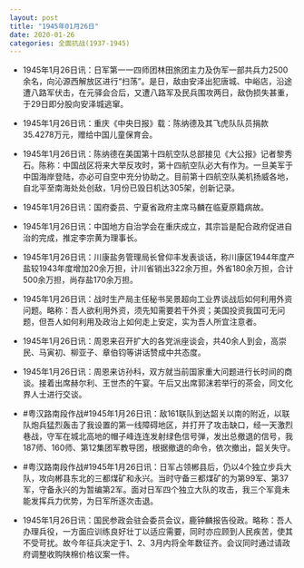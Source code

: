 ```yaml
---
layout: post
title: "1945年01月26日"
date: 2020-01-26
categories: 全面抗战(1937-1945)
---
```


<meta name="referrer" content="no-referrer" />

- 1945年1月26日讯：日军第一一四师团林田旅团主力及伪军一部共兵力2500余名，向沁源西解放区进行“扫荡”。是日，敌由安泽出犯唐城、中峪店，沿途遭八路军伏击，在元驿会合后，又遭八路军及民兵围攻两日，敌伪损失甚重，于29日即分股向安泽城逃窜。 

- 1945年1月26日讯：重庆《中央日报》载：陈纳德及其飞虎队队员捐款35.4278万元，赠给中国儿童保育会。 

- 1945年1月26日讯：陈纳德在美国第十四航空队总部接见《大公报》记者黎秀石。陈称：中国战区将来大举反攻时，第十四航空队必大有作为。一旦美军于中国海岸登陆，亦必可自空中充分协助之。目前第十四航空队美机扬威各地，自北平至南海处处创敌，1月份已毁日机达305架，创新记录。 

- 1945年1月26日讯：国府委员、宁夏省政府主席马麟在临夏原籍病故。 

- 1945年1月26日讯：中国地方自治学会在重庆成立，其宗旨是配合政府促进自治的完成，推定李宗黄为理事长。 

- 1945年1月26日讯：川康盐务管理局长曾仰丰发表谈话，称川康区1944年度产盐较1943年度增加20余万担，计川省销出322余万担，外省180余万担，合计500余万担，尚存盐170余万担。 

- 1945年1月26日讯：战时生产局主任秘书吴景超向工业界谈战后如何利用外资问题。略称：吾人欲利用外资，须先知需要若干外资；美国投资我国可无问题，但吾人如何利用及政治上如何走上安定，实为吾人所宜注意者。 

- 1945年1月26日讯：周恩来召开扩大的各党派座谈会，共40余人到会，高崇民、马寅初、柳亚子、章伯钧等讲话赞成中共态度。 

- 1945年1月26日讯：周恩来访孙科，双方就当前国家重大问题进行长时间的商谈。接着出席赫尔利、王世杰的午宴。午后又出席郭沫若举行的茶会，同文化界人士进行交谈。 

- #粤汉路南段作战#1945年1月26日讯：敌161联队到达韶关以南的附近，以联队炮兵猛烈轰击了我设置的第一线障碍地区，并打开了攻击缺口，经一天激烈巷战，守军在城北高地的帽子峰连连发射绿色信号弹，发出总撤退的信号，我187师、160师、第12集团军教导团，根据撤退的命令，依次撤出，韶关失守。 

- #粤汉路南段作战#1945年1月26日讯：日军占领郴县后，仍以4个独立步兵大队，攻向郴县东北的三都煤矿和永兴。当时守备三都煤矿的为第99军、第37军，守备永兴的为暂编第2军。面对日军四个独立大队的攻击，我三个军竟未能发挥兵力优势，为日军所逐次击退。 

- 1945年1月26日讯：国民参政会驻会委员会议，鹿钟麟报告役政。略称：吾人办理兵役，一方面应训练良好壮丁以适应需要，同时亦应顾到人民疾苦，使其不受苛扰。故今年征兵决定于1、2、3月内将全年数征齐。会议同时通过请政府调整收购陕棉价格议案一件。 

